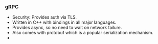 ### gRPC
- Security: Provides auth via TLS.
- Written in C++ with bindings in all major languages.
- Provides async, so no need to wait on network failure.
- Also comes with protobuf which is a popular serialization mechanism.
-
